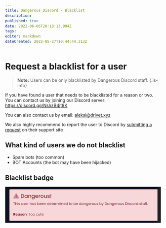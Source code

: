 ```yaml
---
title: Dangerous Discord - Blacklist
description: 
published: true
date: 2022-06-06T20:18:13.994Z
tags: 
editor: markdown
dateCreated: 2022-05-27T10:44:44.313Z
---
```


# Request a blacklist for a user

> **Note:** Users can be only blacklisted by Dangerous Discord staff.
{.is-info}

If you have found a user that needs to be blacklisted for a reason or two. You can contact us by joining our Discord server: https://discord.gg/NshzB4jt8K

You can also contact us by email: [aleksi@drivet.xyz](mailto:aleksi@drivet.xyz)

We also highly recommend to report the user to Discord by [submitting a request](https://support.discord.com/hc/en-us/requests/new) on their support site


## What kind of users we do not blacklist
- Spam bots (too common)
- BOT Accounts (the bot may have been hijacked)

## Blacklist badge
![dd-blacklisted-user.png](/dd-blacklisted-user.png)